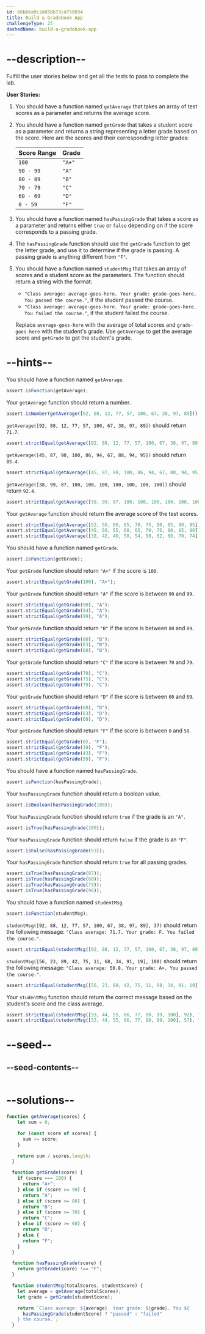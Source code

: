 ```yaml
---
id: 66bb6a9c2dd58b73cd759034
title: Build a Gradebook App
challengeType: 25
dashedName: build-a-gradebook-app
---
```


# --description--

Fulfill the user stories below and get all the tests to pass to complete the lab.

**User Stories:**

1. You should have a function named `getAverage` that takes an array of test scores as a parameter and returns the average score.
1. You should have a function named `getGrade` that takes a student score as a parameter and returns a string representing a letter grade based on the score. Here are the scores and their corresponding letter grades:

    | Score Range | Grade   |
    | ----------- | ------- |
    | `100`       | `"A+"`  |
    | `90 - 99`   | `"A"`   |
    | `80 - 89`   | `"B"`   |
    | `70 - 79`   | `"C"`   |
    | `60 - 69`   | `"D"`   |
    | `0 - 59`    | `"F"`   |

1. You should have a function named `hasPassingGrade` that takes a score as a parameter and returns either `true` or `false` depending on if the score corresponds to a passing grade.
1. The `hasPassingGrade` function should use the `getGrade` function to get the letter grade, and use it to determine if the grade is passing. A passing grade is anything different from `"F"`.
1. You should have a function named `studentMsg` that takes an array of scores and a student score as the parameters. The function should return a string with the format:

    - `"Class average: average-goes-here. Your grade: grade-goes-here. You passed the course."`, if the student passed the course.
    - `"Class average: average-goes-here. Your grade: grade-goes-here. You failed the course."`, if the student failed the course.

    Replace `average-goes-here` with the average of total scores and `grade-goes-here` with the student's grade.
    Use `getAverage` to get the average score and `getGrade` to get the student's grade.

# --hints--

You should have a function named `getAverage`.

```js
assert.isFunction(getAverage);
```

Your `getAverage` function should return a number.

```js
assert.isNumber(getAverage([92, 88, 12, 77, 57, 100, 67, 38, 97, 89]));
```

`getAverage([92, 88, 12, 77, 57, 100, 67, 38, 97, 89])` should return `71.7`.

```js
assert.strictEqual(getAverage([92, 88, 12, 77, 57, 100, 67, 38, 97, 89]), 71.7);
```

`getAverage([45, 87, 98, 100, 86, 94, 67, 88, 94, 95])` should return `85.4`.

```js
assert.strictEqual(getAverage([45, 87, 98, 100, 86, 94, 67, 88, 94, 95]), 85.4);
```

`getAverage([38, 99, 87, 100, 100, 100, 100, 100, 100, 100])` should return `92.4`.

```js
assert.strictEqual(getAverage([38, 99, 87, 100, 100, 100, 100, 100, 100, 100]), 92.4);
```

Your `getAverage` function should return the average score of the test scores.

```js
assert.strictEqual(getAverage([52, 56, 60, 65, 70, 75, 80, 85, 90, 95]), 72.8);
assert.strictEqual(getAverage([45, 50, 55, 60, 65, 70, 75, 80, 85, 90]), 67.5);
assert.strictEqual(getAverage([38, 42, 46, 50, 54, 58, 62, 66, 70, 74]), 56);
```

You should have a function named `getGrade`.

```js
assert.isFunction(getGrade);
```

Your `getGrade` function should return `"A+"` if the score is `100`.

```js
assert.strictEqual(getGrade(100), "A+");
```

Your `getGrade` function should return `"A"` if the score is between `90` and `99`.

```js
assert.strictEqual(getGrade(90), "A");
assert.strictEqual(getGrade(94), "A");
assert.strictEqual(getGrade(99), "A");
```

Your `getGrade` function should return `"B"` if the score is between `80` and `89`.

```js
assert.strictEqual(getGrade(80), "B");
assert.strictEqual(getGrade(83), "B");
assert.strictEqual(getGrade(88), "B");
```

Your `getGrade` function should return `"C"` if the score is between `70` and `79`.

```js
assert.strictEqual(getGrade(70), "C");
assert.strictEqual(getGrade(75), "C");
assert.strictEqual(getGrade(79), "C");
```

Your `getGrade` function should return `"D"` if the score is between `60` and `69`.

```js
assert.strictEqual(getGrade(60), "D");
assert.strictEqual(getGrade(63), "D");
assert.strictEqual(getGrade(68), "D");
```

Your `getGrade` function should return `"F"` if the score is between `0` and `59`.

```js
assert.strictEqual(getGrade(0), "F");
assert.strictEqual(getGrade(30), "F");
assert.strictEqual(getGrade(43), "F");
assert.strictEqual(getGrade(59), "F");
```


You should have a function named `hasPassingGrade`.

```js
assert.isFunction(hasPassingGrade);
```

Your `hasPassingGrade` function should return a boolean value.

```js
assert.isBoolean(hasPassingGrade(100));
```

Your `hasPassingGrade` function should return `true` if the grade is an `"A"`.

```js
assert.isTrue(hasPassingGrade(100));
```

Your `hasPassingGrade` function should return `false` if the grade is an `"F"`.

```js
assert.isFalse(hasPassingGrade(53));
```

Your `hasPassingGrade` function should return `true` for all passing grades.

```js
assert.isTrue(hasPassingGrade(87));
assert.isTrue(hasPassingGrade(60));
assert.isTrue(hasPassingGrade(73));
assert.isTrue(hasPassingGrade(96));
```

You should have a function named `studentMsg`.

```js
assert.isFunction(studentMsg);
```

`studentMsg([92, 88, 12, 77, 57, 100, 67, 38, 97, 89], 37)` should return the following message: `"Class average: 71.7. Your grade: F. You failed the course."`.

```js
assert.strictEqual(studentMsg([92, 88, 12, 77, 57, 100, 67, 38, 97, 89], 37), "Class average: 71.7. Your grade: F. You failed the course.");
```

`studentMsg([56, 23, 89, 42, 75, 11, 68, 34, 91, 19], 100)` should return the following message: `"Class average: 50.8. Your grade: A+. You passed the course."`.

```js
assert.strictEqual(studentMsg([56, 23, 89, 42, 75, 11, 68, 34, 91, 19], 100), "Class average: 50.8. Your grade: A+. You passed the course.");
```

Your `studentMsg` function should return the correct message based on the student's score and the class average.

```js
assert.strictEqual(studentMsg([33, 44, 55, 66, 77, 88, 99, 100], 92), "Class average: 70.25. Your grade: A. You passed the course.");
assert.strictEqual(studentMsg([33, 44, 55, 66, 77, 88, 99, 100], 57), "Class average: 70.25. Your grade: F. You failed the course.");
```


# --seed--

## --seed-contents--

```js

```

# --solutions--

```js
function getAverage(scores) {
    let sum = 0;

    for (const score of scores) {
      sum += score;
    }

    return sum / scores.length;
  }

  function getGrade(score) {
    if (score === 100) {
      return "A+";
    } else if (score >= 90) {
      return "A";
    } else if (score >= 80) {
      return "B";
    } else if (score >= 70) {
      return "C";
    } else if (score >= 60) {
      return "D";
    } else {
      return "F";
    }
  }

  function hasPassingGrade(score) {
    return getGrade(score) !== "F";
  }

  function studentMsg(totalScores, studentScore) {
    let average = getAverage(totalScores);
    let grade = getGrade(studentScore);

    return `Class average: ${average}. Your grade: ${grade}. You ${
      hasPassingGrade(studentScore) ? "passed" : "failed"
    } the course.`;
  }
```
